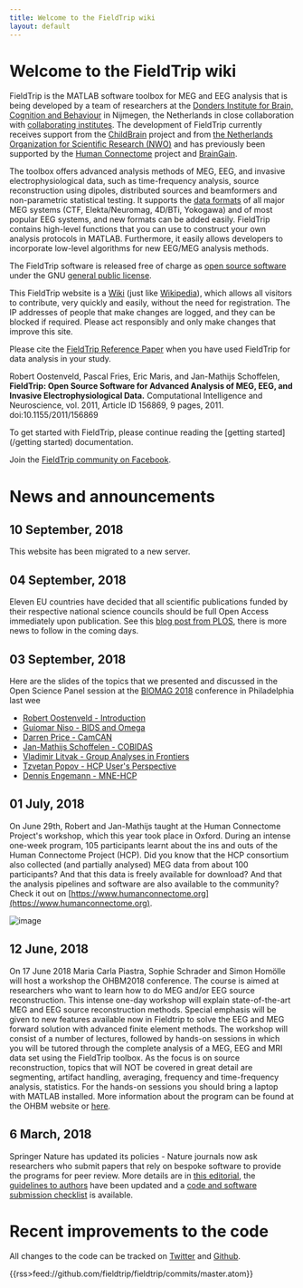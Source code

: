 ```yaml
---
title: Welcome to the FieldTrip wiki
layout: default
---
```


# Welcome to the FieldTrip wiki

FieldTrip is the MATLAB software toolbox for MEG and EEG analysis that is being developed by a team of researchers at the [Donders Institute for Brain, Cognition and Behaviour](http://www.ru.nl/donders) in Nijmegen, the Netherlands in close collaboration with [collaborating institutes](/external_links#collaborating_institutes). The development of FieldTrip currently receives support from the [ChildBrain](http://www.childbrain.eu) project and from [the Netherlands Organization for Scientific Research (NWO)](http://www.nwo.nl) and has previously been supported by the [Human Connectome](http://humanconnectome.org) project and [BrainGain](http://www.braingain.nl).

The toolbox offers advanced analysis methods of MEG, EEG, and invasive electrophysiological data, such as time-frequency analysis, source reconstruction using dipoles, distributed sources and beamformers and non-parametric statistical testing. It supports the [data formats](/dataformat) of all major MEG systems (CTF, Elekta/Neuromag, 4D/BTi, Yokogawa) and of most popular EEG systems, and new formats can be added easily. FieldTrip contains high-level functions that you can use to construct your own analysis protocols in MATLAB. Furthermore, it easily allows developers to incorporate low-level algorithms for new EEG/MEG analysis methods.

The FieldTrip software is released free of charge as [open source software](http://en.wikipedia.org/wiki/Open_source) under the GNU [general public license](http://www.gnu.org/copyleft/gpl.html).

This FieldTrip website is a [Wiki](http://en.wikipedia.org/wiki/Wiki) (just like [Wikipedia](http://en.wikipedia.org/)), which allows all visitors to contribute, very quickly and easily, without the need for registration. The IP addresses of people that make changes are logged, and they can be blocked if required. Please act responsibly and only make changes that improve this site.

<div class="warning">
<p>Please cite the <a href="http://www.hindawi.com/journals/cin/2011/156869">FieldTrip Reference Paper</a>
when you have used FieldTrip for data analysis in your study.</p>
<p>Robert Oostenveld, Pascal Fries, Eric Maris, and Jan-Mathijs Schoffelen, <strong>FieldTrip: Open Source Software for Advanced Analysis of MEG, EEG, and Invasive Electrophysiological Data.</strong> Computational Intelligence and Neuroscience, vol. 2011, Article ID 156869, 9 pages, 2011. doi:10.1155/2011/156869</p>
</div>

To get started with FieldTrip, please continue reading the [getting started](/getting started) documentation.

Join the [FieldTrip community on Facebook](http://www.facebook.com/pages/FieldTrip-toolbox/192257040789426).

# News and announcements

## 10 September, 2018

This website has been migrated to a new server.

## 04 September, 2018

Eleven EU countries have decided that all scientific publications funded by their respective national science councils should be full Open Access immediately upon publication. See this [blog post from PLOS](https://blogs.plos.org/plos/2018/09/open-access-publishing-forges-ahead-in-europe/), there is more news to follow in the coming days.

## 03 September, 2018

Here are the slides of the topics that we presented and discussed in the Open Science Panel session at the [BIOMAG 2018](http://www.biomag2018.org) conference in Philadelphia last wee

*  [Robert Oostenveld - Introduction](https://www.slideshare.net/RobertOostenveld/biomag2018-robert-oostenveld-open-science-intro)
*  [Guiomar Niso - BIDS and Omega](https://www.slideshare.net/RobertOostenveld/biomag2018-guiomar-niso-bids-and-omega)
*  [Darren Price - CamCAN](https://www.slideshare.net/RobertOostenveld/biomag2018-darren-price-camcan)
*  [Jan-Mathijs Schoffelen - COBIDAS](https://www.slideshare.net/RobertOostenveld/biomag2018-janmathijs-schoffelen-cobidas)
*  [Vladimir Litvak - Group Analyses in Frontiers](https://www.slideshare.net/RobertOostenveld/biomag2018-vladimir-litvak-frontiers)
*  [Tzvetan Popov - HCP User's Perspective](https://www.slideshare.net/RobertOostenveld/biomag2018-tzvetan-popov-hcp-from-a-users-perspective)
*  [Dennis Engemann - MNE-HCP](https://www.slideshare.net/RobertOostenveld/biomag2018-denis-engemann-mnehcp)

## 01 July, 2018

On June 29th, Robert and Jan-Mathijs taught at the Human Connectome Project's workshop, which this year took place in Oxford. During an intense one-week program, 105 participants learnt about the ins and outs of the Human Connectome Project (HCP). Did you know that the HCP consortium also collected (and partially analysed) MEG data from about 100 participants? And that this data is freely available for download? And that the analysis pipelines and software are also available to the community? Check it out on [https://www.humanconnectome.org](https://www.humanconnectome.org).

![image](/media/ft_in_oxford.jpg@400)

## 12 June, 2018

On 17 June 2018 Maria Carla Piastra, Sophie Schrader and Simon Homölle will host a workshop the OHBM2018 conference. The course is aimed at researchers who want to learn how to do MEG and/or EEG source reconstruction. This intense one-day workshop will explain state-of-the-art MEG and EEG source reconstruction methods. Special emphasis will be given to new features available now in Fieldtrip to solve the EEG and MEG forward solution with advanced finite element methods. The workshop will consist of a number of lectures, followed by hands-on sessions in which you will be tutored through the complete analysis of a MEG, EEG and MRI data set using the FieldTrip toolbox. As the focus is on source reconstruction, topics that will NOT be covered in great detail are segmenting, artifact handling, averaging, frequency and time-frequency analysis, statistics. For the hands-on sessions you should bring a laptop with MATLAB installed. More information about the program can be found at the OHBM website or [here](/workshop/ohbm2018).

## 6 March, 2018

Springer Nature has updated its policies - Nature journals now ask researchers who submit papers that rely on bespoke software to provide the programs for peer review. More details are in [this editorial](https://www.nature.com/articles/d41586-018-02741-4), the [guidelines to authors](https://www.nature.com/authors/policies/availability.html#code) have been updated and a [code and software submission checklist](http://www.nature.com/documents/GuidelinesCodePublication.pdf) is available.

# Recent improvements to the code

All changes to the code can be tracked on [Twitter](http://twitter.com/fieldtriptoolbx) and [Github](/development/git).

{{rss>feed://github.com/fieldtrip/fieldtrip/commits/master.atom}}
